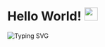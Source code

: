 # Hello World! <img src="https://github.com/blackcater/blackcater/raw/main/images/Hi.gif" height="30"/></h1>

<img src="https://readme-typing-svg.demolab.com?font=Fira+Code&weight=500&size=22&duration=6000&pause=3000&color=CC99FF&width=765&lines=I'm+Heaphobia+-+JUST+%7C+Intrested+in+Programming!" alt="Typing SVG" />

